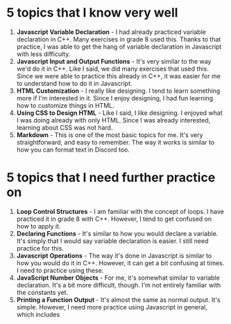 # 5 topics that I know very well
1. **Javascript Variable Declaration** - I had already practiced variable declaration in C++. Many exercises in grade 8 used this. Thanks to that practice, I was able to get the hang of variable declaration in Javascript with less difficulty.
2. **Javascript Input and Output Functions** - It's very similar to the way we'd do it in C++. Like I said, we did many exercises that used this. Since we were able to practice this already in C++, it was easier for me to understand how to do it in Javascript.
3. **HTML Customization** - I really like designing. I tend to learn something more if I'm interested in it. Since I enjoy designing, I had fun learning how to customize things in HTML.
4. **Using CSS to Design HTML** - Like I said, I like designing. I enjoyed what I was doing already with only HTML. Since I was already interested, learning about CSS was not hard.
5. **Markdown** - This is one of the most basic topics for me. It's very straightforward, and easy to remember. The way it works is similar to how you can format text in Discord too.

# 5 topics that I need further practice on
1. **Loop Control Structures** - I am familiar with the concept of loops. I have practiced it in grade 8 with C++. However, I tend to get confused on how to apply it.
2. **Declaring Functions** - It's similar to how you would declare a variable. It's simply that I would say variable declaration is easier. I still need practice for this.
3. **Javascript Operations** - The way it's done in Javascript is similar to how you would do it in C++. However, it can get a bit confusing at times. I need to practice using these.
4. **JavaScript Number Objects** - For me, it's somewhat similar to variable declaration. It's a bit more difficult, though. I'm not entirely familiar with the constants yet.
5. **Printing a Function Output** - It's almost the same as normal output. It's simple. However, I need more practice using Javascript in general, which includes